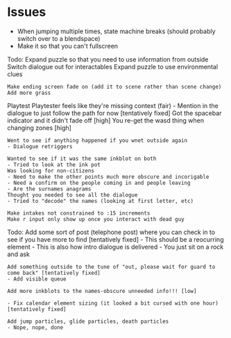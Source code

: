 # Issues
- When jumping multiple times, state machine breaks (should probably switch over to a blendspace)
- Make it so that you can't fullscreen

Todo:
	Expand puzzle so that you need to use information from outside
		Switch dialogue out for interactables
	Expand puzzle to use environmental clues
		
	Make ending screen fade on (add it to scene rather than scene change)
	Add more grass

Playtest
	Playtester feels like they're missing context (fair)
		- Mention in the dialogue to just follow the path for now [tentatively fixed]
	Got the spacebar indicator and it didn't fade off [high]
	You re-get the wasd thing when changing zones [high]
	
	Went to see if anything happened if you wnet outside again
	- Dialogue retriggers
	
	Wanted to see if it was the same inkblot on both
	- Tried to look at the ink pot
	Was looking for non-citizens 
	- Need to make the other points much more obscure and incorigable
	- Need a confirm on the people coming in and people leaving
	- Are the surnames anagrams
	Thought you needed to see all the dialogue
	- Tried to "decode" the names (looking at first letter, etc)
	
	Make intakes not constrained to :15 increments
	Make r input only show up once you interact with dead guy
Todo: 
	Add some sort of post (telephone post) where you can check in to see if you have more to find [tentatively fixed]
	- This should be a reocurring element
	- This is also how intro dialogue is delivered
	- You just sit on a rock and ask
	
	Add something outside to the tune of "out, please wait for guard to come back" [tentatively fixed]
	- Add visible queue
	
	Add more inkblots to the names-obscure unneeded info!!! [low]
	
	- Fix calendar element sizing (it looked a bit cursed with one hour) [tentatively fixed]
	
	Add jump particles, glide particles, death particles 
	- Nope, nope, done
